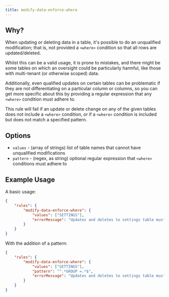 ```yaml
---
title: modify-data-enforce-where
---
```


## Why?

When updating or deleting data in a table, it's possible to do an unqualified modification; that is, not provided a `<where>` condition so that all rows are updated/deleted.

Whilst this can be a valid usage, it is prone to mistakes, and there might be some tables on which an oversight could be particularly harmful, like those with multi-tenant (or otherwise scoped) data.

Additionally, even qualified updates on certain tables can be problematic if they are not differentiating on a particular column or columns, so you can get more specific about this by providing a regular expression that any `<where>` condition must adhere to.

This rule will fail if an update or delete change on any of the given tables does not include a `<where>` condition, or if a `<where>` condition is included but does not match a specified pattern.

## Options

- `values` - (array of strings) list of table names that cannot have unqualified modifications
- `pattern` - (regex, as string) optional regular expression that `<where>` conditions must adhere to

## Example Usage

A basic usage:

```json
{
    "rules": {
        "modify-data-enforce-where": {
            "values": ["SETTINGS"],
            "errorMessage": "Updates and deletes to settings table must have a where condition"
        }
    }
}
```

With the addition of a pattern:

```json
{
    "rules": {
        "modify-data-enforce-where": {
            "values": ["SETTINGS"],
            "pattern": "^.*GROUP =.*$",
            "errorMessage": "Updates and deletes to settings table must have a where condition that references group column"
        }
    }
}
```
